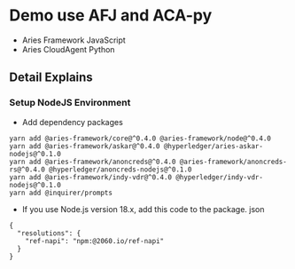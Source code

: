 # Demo use AFJ and ACA-py 
- Aries Framework JavaScript
- Aries CloudAgent Python
## Detail Explains 

### Setup NodeJS Environment
- Add dependency packages

```
yarn add @aries-framework/core@^0.4.0 @aries-framework/node@^0.4.0
yarn add @aries-framework/askar@^0.4.0 @hyperledger/aries-askar-nodejs@^0.1.0
yarn add @aries-framework/anoncreds@^0.4.0 @aries-framework/anoncreds-rs@^0.4.0 @hyperledger/anoncreds-nodejs@^0.1.0
yarn add @aries-framework/indy-vdr@^0.4.0 @hyperledger/indy-vdr-nodejs@^0.1.0
yarn add @inquirer/prompts
```


- If you use Node.js version 18.x, add this code to the package. json

```
{
  "resolutions": {
    "ref-napi": "npm:@2060.io/ref-napi"
  }
}
```